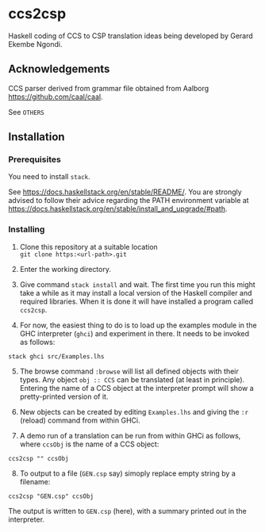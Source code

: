 # ccs2csp

Haskell coding of CCS to CSP translation ideas being developed
by Gerard Ekembe Ngondi.

## Acknowledgements

CCS parser derived from grammar file obtained from Aalborg
<https://github.com/caal/caal>.

See `OTHERS`

## Installation

### Prerequisites

You need to install `stack`.

See <https://docs.haskellstack.org/en/stable/README/>. You are strongly advised to follow their advice regarding the PATH environment variable at <https://docs.haskellstack.org/en/stable/install_and_upgrade/#path>.

### Installing

1. Clone this repository at a suitable location  
`git clone https:<url-path>.git`

2. Enter the working directory.

3. Give command `stack install` and wait. The first time you run this might take a while as it may install a local version of the Haskell compiler and required libraries. When it is done it will have installed a program called `ccs2csp`.


4. For now, the easiest thing to do is to load up the examples module in the GHC interpreter (`ghci`) and experiment in there. It needs to be invoked as follows:  
```
stack ghci src/Examples.lhs
```

5. The browse command `:browse` will list all defined objects with their types. Any object `obj :: CCS` can be translated (at least in principle). Entering the name of a CCS object at the interpreter prompt will show a pretty-printed version of it.

6. New objects can be created by editing `Examples.lhs` and giving the `:r` (reload) command from within GHCi.

7. A demo run of a translation can be run from within GHCi as follows, where `ccsObj` is the name of a CCS object:

```
ccs2csp "" ccsObj
```

8. To output to a file (`GEN.csp` say) simoply replace empty string by a filename:

```
ccs2csp "GEN.csp" ccsObj
```
The output is written to `GEN.csp` (here), with a summary printed out in the interpreter.
